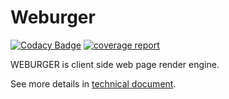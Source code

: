 # Weburger


[![Codacy Badge](https://api.codacy.com/project/badge/Grade/4cdda1ae9f54479da9150540e2de6a42)](https://www.codacy.com/app/am-wb/am-wb-core?utm_source=gitlab.com&amp;utm_medium=referral&amp;utm_content=am-wb/am-wb-core&amp;utm_campaign=Badge_Grade)
[![coverage report](https://gitlab.com/am-wb/am-wb-core/badges/master/coverage.svg)](https://gitlab.com/am-wb/am-wb-core/commits/master)

WEBURGER is client side web page render engine.


See more details in [technical document](https://am-wb.gitlab.io/am-wb-core/doc/index.html).
